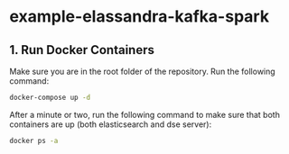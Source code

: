 # example-elassandra-kafka-spark

## 1. Run Docker Containers
Make sure you are in the root folder of the repository. Run the following command: 
```bash
docker-compose up -d
```
After a minute or two, run the following command to make sure that both containers are up (both elasticsearch and dse server): 
```bash
docker ps -a
```
